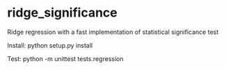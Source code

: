 # ridge_significance
Ridge regression with a fast implementation of statistical significance test

Install:
python setup.py install

Test:
python -m unittest tests.regression

